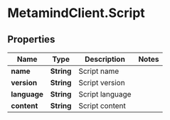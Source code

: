 # MetamindClient.Script

## Properties
Name | Type | Description | Notes
------------ | ------------- | ------------- | -------------
**name** | **String** | Script name | 
**version** | **String** | Script version | 
**language** | **String** | Script language | 
**content** | **String** | Script content | 



